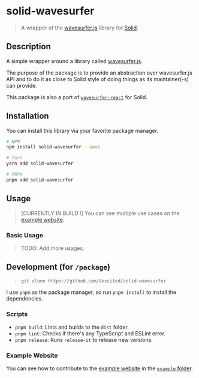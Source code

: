 # solid-wavesurfer

> A wrapper of the [wavesurfer.js](https://wavesurfer-js.org/) library for [Solid](https://solidjs.com/).

## Description

A simple wrapper around a library called [wavesurfer.js](https://wavesurfer-js.org/).

The purpose of the package is to provide an abstraction over wavesurfer.js API and to do it as close to Solid style of doing things as its maintainer(-s) can provide.

This package is also a port of [`wavesurfer-react`](https://github.com/ShiiRochi/wavesurfer-react) for Solid.

## Installation

You can install this library via your favorite package manager.

```bash
# NPM
npm install solid-wavesurfer --save

# Yarn
yarn add solid-wavesurfer

# PNPm
pnpm add solid-wavesurfer
```

## Usage

> \[CURRENTLY IN BUILD !\] You can see multiple use cases on the [example website](https://vexcited.github.io/solid-wavesurfer).

### Basic Usage

> TODO: Add more usages.

<!-- ```tsx
import type { WaveSurferInstance } from "solid-wavesurfer";
import WaveSurfer from "solid-wavesurfer";

const App = () => {
  let wavesurfer: WaveSurferInstance | undefined;

  return (
    <WaveSurfer
      onMount={instance => (wavesufer = instance)}
    />
  );
};

export default App;
``` -->

## Development (for `/package`)

> `git clone https://github.com/Vexcited/solid-wavesurfer`

I use `pnpm` as the package manager, so run `pnpm install` to install the dependencies.

### Scripts

* `pnpm build`: Lints and builds to the `dist` folder.
* `pnpm lint`: Checks if there's any TypeScript and ESLint error.
* `pnpm release`: Runs `release-it` to release new versions.

### Example Website

You can see how to contribute to the [example website](https://vexcited.github.io/solid-wavesurfer/) in the [`example` folder](/example/).
